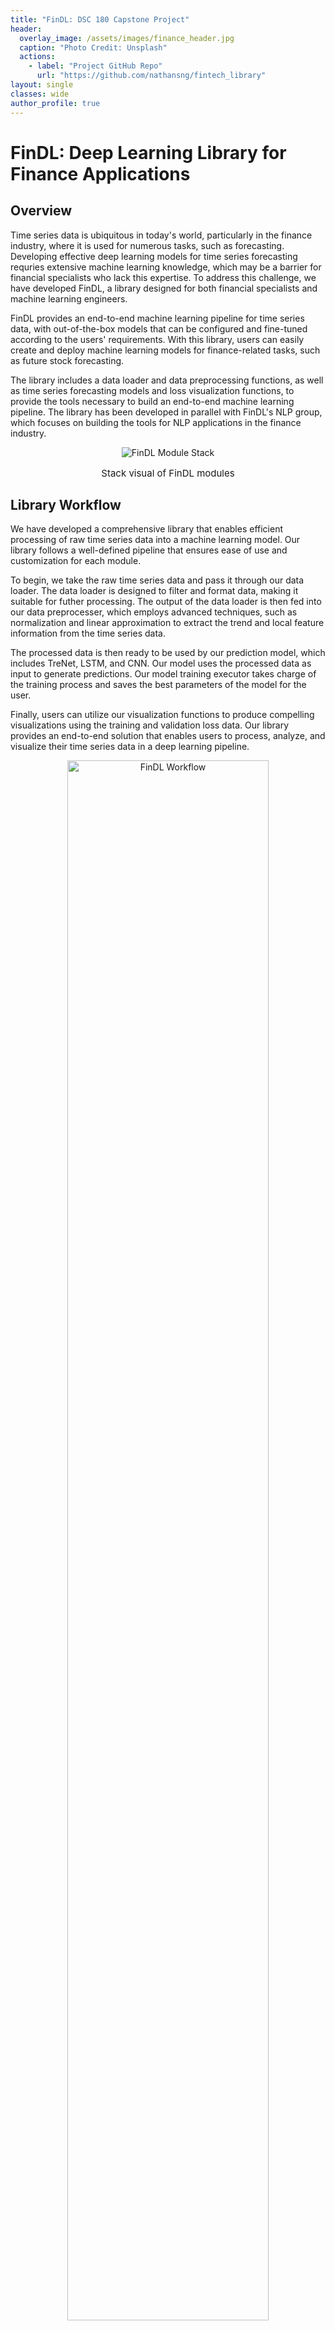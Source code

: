 ```yaml
---
title: "FinDL: DSC 180 Capstone Project"
header:
  overlay_image: /assets/images/finance_header.jpg
  caption: "Photo Credit: Unsplash"
  actions:
    - label: "Project GitHub Repo"
      url: "https://github.com/nathansng/fintech_library"
layout: single
classes: wide
author_profile: true
---
```


# FinDL: Deep Learning Library for Finance Applications

## Overview

Time series data is ubiquitous in today's world, particularly in the finance industry, where it is used for numerous tasks, such as forecasting. Developing effective deep learning models for time series forecasting requries extensive machine learning knowledge, which may be a barrier for financial specialists who lack this expertise. To address this challenge, we have developed FinDL, a library designed for both financial specialists and machine learning engineers.

FinDL provides an end-to-end machine learning pipeline for time series data, with out-of-the-box models that can be configured and fine-tuned according to the users' requirements. With this library, users can easily create and deploy machine learning models for finance-related tasks, such as future stock forecasting.

The library includes a data loader and data preprocessing functions, as well as time series forecasting models and loss visualization functions, to provide the tools necessary to build an end-to-end machine learning pipeline. The library has been developed in parallel with FinDL's NLP group, which focuses on building the tools for NLP applications in the finance industry.

<div style="text-align:center;">
        <img src="{{ site.url }}{{ site.baseurl }}/assets/images/FinDL_stack.png" alt="FinDL Module Stack">
    <p style="font-size: 15px">Stack visual of FinDL modules</p>
</div>

## Library Workflow

We have developed a comprehensive library that enables efficient processing of raw time series data into a machine learning model. Our library follows a well-defined pipeline that ensures ease of use and customization for each module.

To begin, we take the raw time series data and pass it through our data loader. The data loader is designed to filter and format data, making it suitable for futher processing. The output of the data loader is then fed into our data preprocesser, which employs advanced techniques, such as normalization and linear approximation to extract the trend and local feature information from the time series data.

The processed data is then ready to be used by our prediction model, which includes TreNet, LSTM, and CNN. Our model uses the processed data as input to generate predictions. Our model training executor takes charge of the training process and saves the best parameters of the model for the user.

Finally, users can utilize our visualization functions to produce compelling visualizations using the training and validation loss data. Our library provides an end-to-end solution that enables users to process, analyze, and visualize their time series data in a deep learning pipeline.

<div style="text-align:center;">
    <img style="width: 80%; height: auto;" src="{{ site.url }}{{ site.baseurl }}/assets/images/FinDL_workflow.png" alt="FinDL Workflow">
    <p style="font-size: 15px">FinDL workflow to create and train TreNet</p>
</div>


### Data Loader and Data Preprocessing

Our data loader is a versatile tool that can handle multiple file formats, including CSV and JSON. It's designed to simplify the process of quickly loading and processing large volumes of data. It also performs basic data filtering and formatting to ensure that only relevant data is included in the pipeline.

Once data is loaded in using FinDL's data loader, it can be seamlessly fed into our data preprocessing functions. These functions include normalization, which is used to rescale the data and ensure that it falls within a specific range. Additionally, FinDL includes advanced functions to extract trend slopes and durations from time series data, providing valuable insights into underlying trends and patterns. Another critical function the FinDL library provides creates samples of the time series data, which can then be separated into training, validation, and testing sets.

```
# Load and pre-process data
dl = DataLoader(**data_config)
la = LinearApproximation(dl.data, **la_hparams)
data = la.process_data()

# Normalize and linearly approximate data
trends, points = preprocessing.convert_data_points(data)
trend_scalar, points_scalaer = Scaler.Scaler(), Scaler.Scaler()
scaled_trends = trend_scaler.fit_transform(trends)
scaled_points = points_scaler.fit_transform(points)

trends, points = preprocessing.preprocess_data(scaled_trends, scaled_points, device, feat_config)
```


### Model Selection and Configuration

After the data has been processed, users can choose from a variety of models included in the FinDL library to start making time series forecasts. These models include popular options such as TreNet, LSTM, GRU, and CNN, and are ready to run out-of-the-box.

With these models, users can quickly and easily develop accurate and reliable time series predictions, even if they have limited machine learning experience. The models are highly customizable and can be fine-tuned to meet the specific needs of each user, ensuring that they deliver the best possible results for each unique dataset.

```
# Create model
model = TreNet.TreNet(device, LSTM_params=LSTM_hparams, CNN_params=CNN_hparams, **TreNet_hparams)
loss_fn = nn.MSELoss()
optimizer = optim.Adam(model.parameters(), lr=training_config['lr'])
```


### Training the Model and Visualizations

FinDL makes model training and evaluation easy with its built-in training executor and visualization tool. The training executor takes care of training the chosen model using the provided data and saves the best performing model based on the lowest loss. The weights of the model are then saved in a file, making it easy for users to reproduce the model in the future.

Additionally, FinDL provides a visualization tool that generates graphs based on the loss values recorded during the training process. Users can easily pass the recorded losses into the visualization function to create a graph that displays the losses throughout the model's training. This helps users understand how the model performed during each epoch and provides valuable insights into how the model can be improved.

```
# Train model
train_loss, val_loss = train_models.train_loop(num_epochs, [X_train_trend, X_train_points], \
    y_train_trend, model, loss_fn, optimizer, \
    X_val=[X_val_trend, X_val_points], y_val=y_val_trend, printout=True, record_loss=True)

# Visualize loss during training
loss_visuals.visualize_loss([train_loss, val_loss], **visual_configs)
```


### Example Code API

The following code snippet demonstrates how to use FinDL to process raw time series data into trend data and then train a TreNet model:

```
# Load and pre-process data
dl = DataLoader(**data_config)
la = LinearApproximation(dl.data, **la_hparams)
data = la.process_data()

# Normalize and linearly approximate data
trends, points = preprocessing.convert_data_points(data)
trend_scalar, points_scalaer = Scaler.Scaler(), Scaler.Scaler()
scaled_trends = trend_scaler.fit_transform(trends)
scaled_points = points_scaler.fit_transform(points)

trends, points = preprocessing.preprocess_data(scaled_trends, scaled_points, device, feat_config)

# Create model
model = TreNet.TreNet(device, LSTM_params=LSTM_hparams, CNN_params=CNN_hparams, **TreNet_hparams)
loss_fn = nn.MSELoss()
optimizer = optim.Adam(model.parameters(), lr=training_config['lr'])

# Train model
train_loss, val_loss = train_models.train_loop(num_epochs, [X_train_trend, X_train_points], \
    y_train_trend, model, loss_fn, optimizer, \
    X_val=[X_val_trend, X_val_points], y_val=y_val_trend, printout=True, record_loss=True)

# Visualize loss during training
loss_visuals.visualize_loss([train_loss, val_loss], **visual_configs)
```

This code illustrates how FinDL can be used to perform an end-to-end pipeline for time series forecasting, from data loading to model training and evaluation. By leveraging the library's powerful tools and out-of-the-box models, users can quickly and easily create accurate time series predictions for a wide range of finance-related tasks.